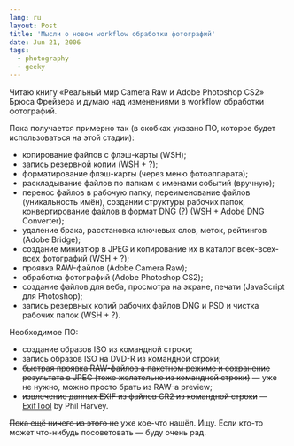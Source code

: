 ```yaml
---
lang: ru
layout: Post
title: 'Мысли о новом workflow обработки фотографий'
date: Jun 21, 2006
tags:
  - photography
  - geeky
---
```


Читаю книгу «Реальный мир Camera Raw и Adobe Photoshop CS2» Брюса Фрейзера и думаю над изменениями в workflow обработки фотографий.

Пока получается примерно так (в скобках указано ПО, которое будет использоваться на этой стадии):

- копирование файлов с флэш-карты (WSH);
- запись резервной копии (WSH + ?);
- форматирование флэш-карты (через меню фотоаппарата);
- раскладывание файлов по папкам с именами событий (вручную);
- перенос файлов в рабочую папку, переименование файлов (уникальность имён), создании структуры рабочих папок, конвертирование файлов в формат DNG (?) (WSH + Adobe DNG Converter);
- удаление брака, расстановка ключевых слов, меток, рейтингов (Adobe Bridge);
- создание миниатюр в JPEG и копирование их в каталог всех-всех-всех фотографий (WSH + ?);
- проявка RAW-файлов (Adobe Camera Raw);
- обработка фотографий (Adobe Photoshop CS2);
- создание файлов для веба, просмотра на экране, печати (JavaScript для Photoshop);
- запись резервных копий рабочих файлов DNG и PSD и чистка рабочих папок (WSH + ?).

Необходимое ПО:

- создание образов ISO из командной строки;
- запись образов ISO на DVD-R из командной строки;
- ~~быстрая проявка RAW-файлов а пакетном режиме и сохранение результата в JPEG (тоже желательно из командной строки)~~ — уже не нужно, можно просто брать из RAW-а preview;
- ~~извлечение данных EXIF из файлов CR2 из командной строки~~ — [ExifTool](http://owl.phy.queensu.ca/~phil/exiftool/ 'Чтение/запись/копирование метаданных, переименование файлов') by Phil Harvey.

~~Пока ещё ничего из этого не~~ уже кое-что нашёл. Ищу. Если кто-то может что-нибудь посоветовать — буду очень рад.
